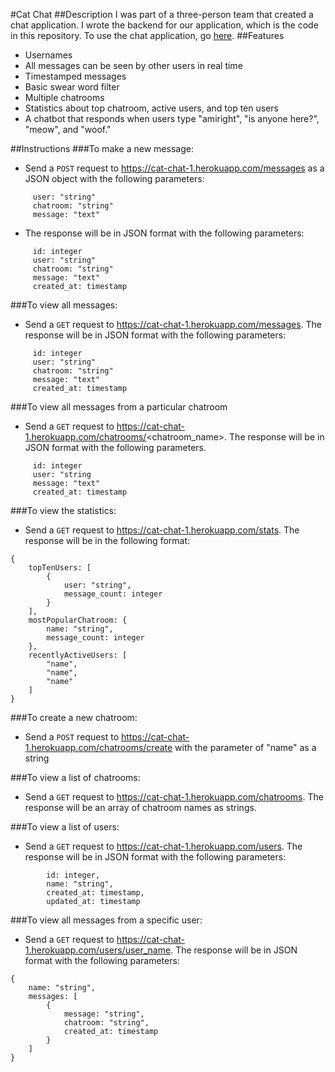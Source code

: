 #Cat Chat
##Description
I was part of a three-person team that created a chat application. I wrote the backend for our application, which is the code in this repository. To use the chat application, go <a href="http://KeithReynoldsWorld.github.io"> here</a>.
##Features
- Usernames
- All messages can be seen by other users in real time
- Timestamped messages
- Basic swear word filter
- Multiple chatrooms
- Statistics about top chatroom, active users, and top ten users
- A chatbot that responds when users type "amiright", "is anyone here?", "meow", and "woof."

##Instructions
###To make a new message:
- Send a `POST` request to https://cat-chat-1.herokuapp.com/messages as a JSON object with the following parameters:

```
	 user: "string"
	 chatroom: "string"
	 message: "text"
```
- The response will be in JSON format with the following parameters:

```
	 id: integer
	 user: "string"
	 chatroom: "string"
	 message: "text"
	 created_at: timestamp
```
	
###To view all messages:
- Send a `GET` request to https://cat-chat-1.herokuapp.com/messages. The response will be in JSON format with the following parameters:

```
	 id: integer
	 user: "string"
	 chatroom: "string"
	 message: "text"
	 created_at: timestamp
```
###To view all messages from a particular chatroom
- Send a `GET` request to https://cat-chat-1.herokuapp.com/chatrooms/<chatroom_name>. The response will be in JSON format with the following parameters.

```
	 id: integer
	 user: "string
	 message: "text"
	 created_at: timestamp
```

###To view the statistics:
- Send a `GET` request to https://cat-chat-1.herokuapp.com/stats. The response will be in the following format:

```
{
	topTenUsers: [ 
		{
			user: "string",
			message_count: integer
		}
	],
	mostPopularChatroom: {
		name: "string",
		message_count: integer
	},
	recentlyActiveUsers: [
		"name",
		"name",
		"name"
	]
}
```
###To create a new chatroom:
- Send a `POST` request to https://cat-chat-1.herokuapp.com/chatrooms/create with the parameter of "name" as a string

###To view a list of chatrooms:
- Send a `GET` request to https://cat-chat-1.herokuapp.com/chatrooms. The response will be an array of chatroom names as strings.

###To view a list of users:
- Send a `GET` request to https://cat-chat-1.herokuapp.com/users. The response will be in JSON format with the following parameters:

```
		id: integer,
		name: "string",
		created_at: timestamp,
		updated_at: timestamp
```

###To view all messages from a specific user:
- Send a `GET` request to https://cat-chat-1.herokuapp.com/users/user_name. The response will be in JSON format with the following parameters:

```
{
    name: "string",
    messages: [
        {
            message: "string",
            chatroom: "string",
            created_at: timestamp
        }
    ]
}
```